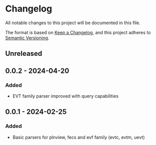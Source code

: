 # Changelog
All notable changes to this project will be documented in this file.

The format is based on [Keep a Changelog](https://keepachangelog.com/en/1.0.0/), and this project adheres to [Semantic Versioning](https://semver.org/spec/v2.0.0.html).

## Unreleased

## 0.0.2 - 2024-04-20
### Added
- EVT family parser improved with query capabilities

## 0.0.1 - 2024-02-25
### Added
- Basic parsers for plnview, fecs  and evf family (evtc, evtm, uevt)
